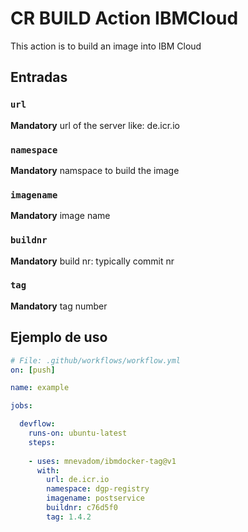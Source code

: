 # CR BUILD Action IBMCloud

This action is to build an image into IBM Cloud

## Entradas

### `url`

**Mandatory** url of the server like: de.icr.io

### `namespace`

**Mandatory** namspace to build the image

### `imagename`

**Mandatory** image name

### `buildnr`

**Mandatory** build nr: typically commit nr

### `tag`

**Mandatory** tag number


## Ejemplo de uso


```yaml
# File: .github/workflows/workflow.yml
on: [push]

name: example

jobs:

  devflow:
    runs-on: ubuntu-latest
    steps:
    
    - uses: mnevadom/ibmdocker-tag@v1
      with:
        url: de.icr.io
        namespace: dgp-registry
        imagename: postservice
        buildnr: c76d5f0
        tag: 1.4.2

```
